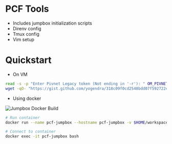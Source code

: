 # PCF Tools

- Includes jumpbox initialization scripts
- Direnv config
- Tmux config
- Vim setup

# Quickstart

- On VM

```bash
read -s -p "Enter Pivnet Legacy token (Not ending in '-r'): " OM_PIVNET_TOKEN
wget -qO- "https://gist.github.com/yogendra/318c09f0cd2548bdd07f592722c9bbec/raw/jumpbox-init.sh?nocache"  | bash
```

- Using docker

![Jumpbox Docker Build](https://github.com/yogendra/dotfiles/workflows/Jumpbox%20Docker%20Build/badge.svg)

```bash
# Run container
docker run --name pcf-jumpbox --hostname pcf-jumpbox -v $HOME/workspace:/home/pcf/workspace yogendra/pcf-jumpbox -d

# Connect to container
docker exec -it pcf-jumpbox bash

```
